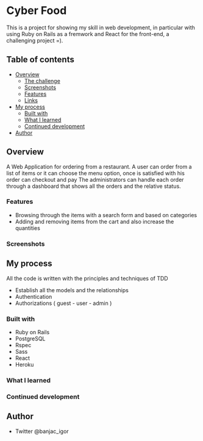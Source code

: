 # Cyber Food

This is a project for showing my skill in web development, in particular with using Ruby on Rails as a fremwork and React 
for the front-end, a challenging project =).

## Table of contents

- [Overview](#overview)
  - [The challenge](#the-challenge)
  - [Screenshots](#screenshots)
  - [Features](#features)
  - [Links](#links)
- [My process](#my-process)
  - [Built with](#built-with)
  - [What I learned](#what-i-learned)
  - [Continued development](#continued-development)
- [Author](#author)

## Overview

A Web Application for ordering from a restaurant.
A user can order from a list of items or it can choose the menu option, once is satisfied with his order can checkout and pay
The administrators can handle each order through a dashboard that shows all the orders and the relative status.

### Features

- Browsing through the items with a search form and based on categories
- Adding and removing items from the cart and also increase the quantities

### Screenshots

## My process

All the code is written with the principles and techniques of TDD

- Establish all the models and the relationships
- Authentication
- Authorizations ( guest - user - admin )

### Built with

- Ruby on Rails
- PostgreSQL
- Rspec
- Sass
- React
- Heroku

### What I learned

### Continued development

## Author

- Twitter @banjac_igor
